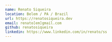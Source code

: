 ```yaml
---
name: Renato Siqueira
location: Belem / PA / Brazil
url: https://renatosiqueira.dev
email: renato[em]gmail.com
github: renatosiqueira
linkedin: https://www.linkedin.com/in/renato/ss
---
```


